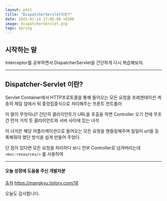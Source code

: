 ```yaml
---
layout: post
title: "DispatcherServlet이란?"
date: 2021-01-14 17:02:00 +0300
image: dispatcherServlet.png
tags: Spring
---
```


## 시작하는 말

Interceptor를 공부하면서 DispatcherServlet을 간단하게 다시 복습해보자.

---

## Dispatcher-Servlet 이란?

Servlet Container에서 HTTP프로토콜을 통해 들어오는 모든 요청을 프레젠테이션 계층의 제일 앞에서 둬 중앙집중식으로 처리해주는 프론트 컨트롤러

이 말이 무엇이냐? 간단히 클라이언트가 URL을 호출을 하면 Controller 오기 전에 무조건 먼저 거치 듯 클라이언트와 서버 사이에 있는 녀석

이 녀석은 해당 어플리케이션으로 들어오는 모든 요청을 핸들링해주며 일일이 url을 등록해줘야 했던 방식을 쉽게 만들어 주었다.

단 점이 있다면 모든 요청을 처리하다 보니 전부 Controller로 넘겨버리는데 `<mvc:resources/>` 를 사용하여

---

#### 오늘 성장에 도움을 주신 개발자분

[출처](https://mangkyu.tistory.com/18) https://mangkyu.tistory.com/18

오늘도 감사합니다.

